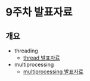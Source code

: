 # 9주차 발표자료

## 개요
- threading
    - [thread 발표자료](./Thread.md)
- multiprocessing
    - [multiprocessing 발표자료](./process-thread.md)
